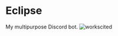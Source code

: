 # Eclipse
My multipurpose Discord bot.
![workscited](https://github.com/astrosaturn/DiscordEclipse/assets/40270386/80894f3e-69d0-49dc-9a9a-214719771eb0)
